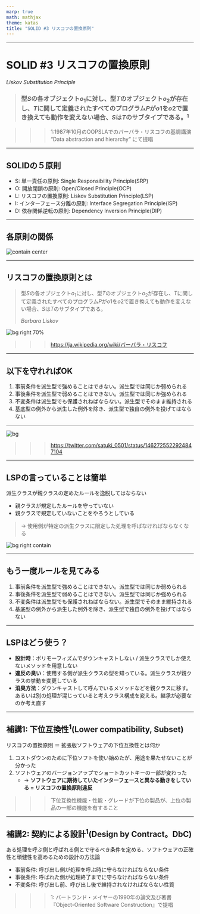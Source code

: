 ```yaml
---
marp: true
math: mathjax
theme: katas
title: "SOLID #3 リスコフの置換原則"
---
```

<!-- 
size: 16:9
paginate: true
-->
<!-- header: 勉強会# ― エンジニアとしての解像度を高めるための勉強会-->

<!-- 会社のコンプライアンスを逸脱しないよう、ハラスメントをしないよう働くためには、何をしたらいいと思いますか？

答は「リスコフの置換原則を守ればいい」です。 -->

---

# SOLID #3 リスコフの置換原則
_Liskov Substitution Principle_

> ### 型$S$の各オブジェクト$o_{1}$に対し、型$T$のオブジェクト$o_{2}$が存在し、$T$に関して定義されたすべてのプログラム$P$が$o1$を$o2$で置き換えても動作を変えない場合、$S$は$T$のサブタイプである。$^1$

>>> 1:1987年10月のOOPSLAでのバーバラ・リスコフの基調講演 “Data abstraction and hierarchy” にて提唱

<!-- 今回はLSP。SOLIDというオブジェクト指向で設計するときに常に手元においておきたい５大原則のうち、親クラスと子クラスがどういう関係にあれば継承のメリットを最大限活かせるかを示した原則。 -->

<!-- バーバラ・リスコフ（Barbara Liskov、1939年11月7日-）はアメリカ合衆国の計算機科学者。MITの電気工学/計算機科学部門の教授を務めている。女性。 -->
<!-- 1968年、スタンフォード大学でアメリカ合衆国で女性として初の計算機科学の博士号を取得した。さらに計算機科学における最高賞であるチューリング賞を受賞した2人目の女性 -->

---

## SOLIDの５原則

- S: 単一責任の原則: Single Responsibility Principle(SRP)
- O: 開放閉鎖の原則: Open/Closed Principle(OCP)
- L: リスコフの置換原則: Liskov Substitution Principle(LSP)
- I: インターフェース分離の原則: Interface Segregation Principle(ISP)
- D: 依存関係逆転の原則: Dependency Inversion Principle(DIP)

<!-- これらを実践することで堅牢なアーキテクチャを持つソフトウェアができる。 -->
<!-- 他の原則が割と覚えてからしばらく経つと使いこなせるようになるものが多いのに対して、この原則はすぐに設計や実装に使えるのが特徴です -->

---

## 各原則の関係

![contain center](assets/06-relationship.png)

---

## リスコフの置換原則とは

> 型$S$の各オブジェクト$o_{1}$に対し、型$T$のオブジェクト$o_{2}$が存在し、$T$に関して定義されたすべてのプログラム$P$が$o1$を$o2$で置き換えても動作を変えない場合、$S$は$T$のサブタイプである。
>
> _Barbara Liskov_

![bg right 70%](assets/03-lsp-portlait_liscov.jpg)

>>> https://ja.wikipedia.org/wiki/バーバラ・リスコフ

---

## 以下を守れればOK

1. 事前条件を派生型で強めることはできない。派生型では同じか弱められる
2. 事後条件を派生型で弱めることはできない。派生型では同じか強められる
3. 不変条件は派生型でも保護されねばならない。派生型でそのまま維持される
4. 基底型の例外から派生した例外を除き、派生型で独自の例外を投げてはならない

<!--
- 事前条件: 呼び出し側が守らなければならない条件
- 事後条件: 呼ばれる側が守らなければならない条件
- 不変条件: 呼び出し前、呼び出し後で維持されなければならない性質
「契約による設計」より
-->

---

![bg](assets/03-lsp-spacecat.jpg)

>>> https://twitter.com/satuki_0501/status/1462725522924847104

---

## LSPの言っていることは簡単

派生クラスが親クラスの定めたルールを逸脱してはならない

- 親クラスが規定したルールを守っていない
- 親クラスで規定していないことをやろうとしている

> → 使用側が特定の派生クラスに限定した処理を呼ばなければならなくなる

![bg right contain](assets/03-lsp-invalid.png)

<!-- * 親クラスにない公開メソッドを派生クラスで勝手に追加する
- 親クラスよりも厳しい引数チェックをする
- 親クラスよりも出力値の範囲が広い -->

<!-- 使用側にバッドノウハウが溜まっていってしまう -->

<!-- この矢印のバツに対するルールを言うと、継承関係のあるクラスにおいて、
- 子クラスを意識するのはオブジェクトを作成するときだけ
- 使うときは親クラスだけを見る。子クラスは一切触らない
というソースコードにすることがオブジェクト指向プログラミングの継承における鉄則
 -->

---

## もう一度ルールを見てみる

1. 事前条件を派生型で強めることはできない。派生型では同じか弱められる
2. 事後条件を派生型で弱めることはできない。派生型では同じか強められる
3. 不変条件は派生型でも保護されねばならない。派生型でそのまま維持される
4. 基底型の例外から派生した例外を除き、派生型で独自の例外を投げてはならない

<!--
- 事前条件: 呼び出し側が守らなければならない条件
- 事後条件: 呼ばれる側が守らなければならない条件
- 不変条件: 呼び出し前、呼び出し後で維持されなければならない性質
「契約による設計」より
-->

<!--
- パソコンをメーカーごとに使い分ける例：
    - エプソンは閉じるボタンが右上
    - マウスは最大化をしてからPCを斜め45度の角度でチョップ
- デバイスドライバーやライブラリとして「こう使えばOK」と言っているのに、実装している人が勝手に逸脱した判定条件とか付けてたら
- ◯プソンの年賀状印刷アプリ、エプソンプリンタの特殊機能を使っているので他社プリンタでは動かないとか
- プログラムを書かない人も、仕様書やマニュアルというインターフェース(親クラス)に対して実装が違っているものを自分が作っているとして、そういうシステム、そういうドキュメントが使いやすいかを考える
    - コードの中の親子関係でなく、仕様とコードを親子関係とみなせば、LSPの適用範囲もかなり広いことが分かる。継承で書くことが少ない・書かない場合でも当てはまるよ。
-->

---

## LSPはどう使う？
 
- **設計時**：ポリモーフィズムでダウンキャストしない / 派生クラスでしか使えないメソッドを用意しない
- **違反の臭い**：使用する側が派生クラスの型を知っている。派生クラスが親クラスの挙動を変更している
- **消臭方法**：ダウンキャストして呼んでいるメソッドなどを親クラスに移す。あるいは別の処理が混じっていると考えクラス構成を変える。継承が必要なのか考え直す
 
 <!--
 冒頭でコンプライアンスを守って働くにはどうしたら良いかという問いをしました。そして、リスコフの置換原則とは
 親クラスが定めたルールを派生クラスが逸脱しないようにすることだと言いました。

 外部の人間から見れば私達は「〇〇会社の代表」として見られています。その状態で暴れん坊なことをしてしまうと
 色々と問題がありますよね。会社の定めたルールで働いています。それを守るということで会社員としての私達も
 存続できているわけです。つまりこれがコンプライアンスを守っていくためにはリスコフの置換原則を守るという話のタネです。
 
 なんとも含蓄のある原則ですね。
 言い換えると、リスコフの置換原則に違反すると訓戒事例にて晒されるので注意してください。
 -->

---

## 補講1: 下位互換性$^1$(Lower compatibility, Subset)

リスコフの置換原則 ＝ 拡張版ソフトウェアの下位互換性とは何か

1. コストダウンのために下位ソフトを使い始めたが、用途を果たせないことが分かった
1. ソフトウェアのバージョンアップでショートカットキーの一部が変わった
    - → **ソフトウェアに期待していたインターフェースと異なる動きをしている = リスコフの置換原則違反**

<!-- 事前に仕様変更をしっかり把握していれば問題ない話ですが、知らなかった人に対してはリスコフの置換原則を違反している状態になる。
普段から互換性を維持するように作るべき、という拡大解釈になる。 -->

>>> 下位互換性機能・性能・グレードが下位の製品が、上位の製品の一部の機能を有すること

---

## 補講2: 契約による設計$^1$(Design by Contract。DbC)

ある処理を呼ぶ側と呼ばれる側とで守るべき条件を定める、ソフトウェアの正確性と頑健性を高めるための設計の方法論

- 事前条件: 呼び出し側が処理を呼ぶ時に守らなければならない条件
- 事後条件: 呼ばれた側が処理終了までに守らなければならない条件
- 不変条件: 呼び出し前、呼び出し後で維持されなければならない性質

>>> 1: バートランド・メイヤーの1990年の論文及び著書『Object-Oriented Software Construction』で提唱

<!-- 呼ぶ側も呼ばれる側も、あらかじめ定めた契約を守っていればちゃんと動く安全なプログラムを構築できるという考え方。 -->
<!-- Eiffel(エッフェル), Ada(エイダ),Kotlin, Clojureなど、言語としてDbCをサポートしているものもある。
C++でもBoostライブラリでBoost.Contract(https://www.boost.org/doc/libs/master/libs/contract/doc/html/index.html)がある。
Pythonにもいくつかライブラリがあるし、PEP 316で提案された…がdeferred扱いになっている -->

<!-- 日本では『オブジェクト指向入門』としてアスキー出版局から1990年に出ていて、第２版も2007年に日本語版が出ている。２巻構成で、全1600ページの、ゲームで言えば中盤に出てくる両手持ち武器くらいの鈍器 -->

